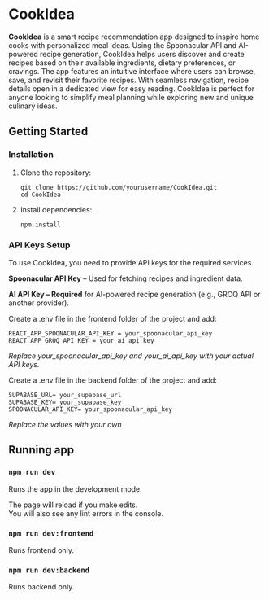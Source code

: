 # CookIdea 

**CookIdea** is a smart recipe recommendation app designed to inspire home cooks with personalized meal ideas. Using the Spoonacular API and AI-powered recipe generation, CookIdea helps users discover and create recipes based on their available ingredients, dietary preferences, or cravings. The app features an intuitive interface where users can browse, save, and revisit their favorite recipes. With seamless navigation, recipe details open in a dedicated view for easy reading. CookIdea is perfect for anyone looking to simplify meal planning while exploring new and unique culinary ideas.



## Getting Started  

### Installation  

1. Clone the repository:  
   ```
   git clone https://github.com/yourusername/CookIdea.git
   cd CookIdea
   ```
2. Install dependencies:
    ```
    npm install
    ```

### API Keys Setup
To use CookIdea, you need to provide API keys for the required services.

**Spoonacular API Key** – Used for fetching recipes and ingredient data.

**AI API Key – Required** for AI-powered recipe generation (e.g., GROQ API or another provider).

Create a .env file in the frontend folder of the project and add:

```
REACT_APP_SPOONACULAR_API_KEY = your_spoonacular_api_key
REACT_APP_GROQ_API_KEY = your_ai_api_key
```
*Replace your_spoonacular_api_key and your_ai_api_key with your actual API keys.*

Create a .env file in the backend folder of the project and add:

```
SUPABASE_URL= your_supabase_url
SUPABASE_KEY= your_supabase_key
SPOONACULAR_API_KEY= your_spoonacular_api_key
```
*Replace the values with your own*

## Running app

### `npm run dev`

Runs the app in the development mode.

The page will reload if you make edits.\
You will also see any lint errors in the console.

### `npm run dev:frontend`

Runs frontend only.

### `npm run dev:backend`

Runs backend only.